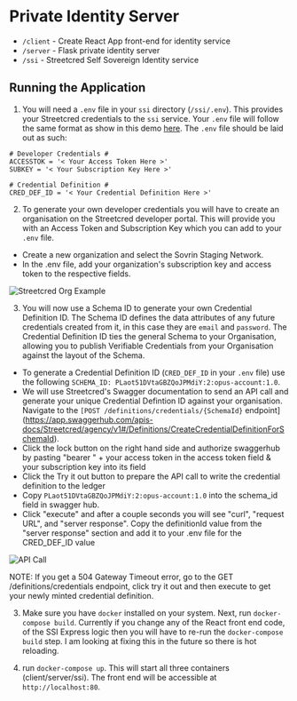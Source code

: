 # Private Identity Server

- `/client` - Create React App front-end for identity service
- `/server` - Flask private identity server
- `/ssi` - Streetcred Self Sovereign Identity service

## Running the Application

1. You will need a `.env` file in your `ssi` directory (`/ssi/.env`). This provides your Streetcred credentials to the `ssi` service. Your `.env` file will follow the same format as show in this demo [here](https://github.com/streetcred-id/iiw-demo). The `.env` file should be laid out as such:
```
# Developer Credentials #
ACCESSTOK = '< Your Access Token Here >'
SUBKEY = '< Your Subscription Key Here >'

# Credential Definition #
CRED_DEF_ID = '< Your Credential Definition Here >'
```

2. To generate your own developer credentials you will have to create an organisation on the Streetcred developer portal. This will provide you with an Access Token and Subscription Key which you can add to your `.env` file. 

- Create a new organization and select the Sovrin Staging Network.
- In the .env file, add your organization's subscription key and access token to the respective fields.

![Streetcred Org Example](https://github.com/streetcred-id/iiw-demo/blob/master/assets/orgsview.png)

3. You will now use a Schema ID to generate your own Credential Definition ID. The Schema ID defines the data attributes of any future credentials created from it, in this case they are `email` and `password`. The Credential Definition ID ties the general Schema to your Organisation, allowing you to publish Verifiable Credentials from your Organisation against the layout of the Schema. 

- To generate a Credential Definition ID (`CRED_DEF_ID` in your `.env` file) use the following `SCHEMA_ID: PLaot51DVtaGBZQoJPMdiY:2:opus-account:1.0`. 
- We will use Streetcred's Swagger documentation to send an API call and generate your unique Credential Defintion ID against your organisation. Navigate to the `[POST /definitions/credentials/{SchemaId}` endpoint](https://app.swaggerhub.com/apis-docs/Streetcred/agency/v1#/Definitions/CreateCredentialDefinitionForSchemaId).
- Click the lock button on the right hand side and authorize swaggerhub by pasting "bearer " + your access token in the access token field & your subscription key into its field
- Click the Try it out button to prepare the API call to write the credential definition to the ledger
- Copy `PLaot51DVtaGBZQoJPMdiY:2:opus-account:1.0` into the schema_id field in swagger hub.
- Click "execute" and after a couple seconds you will see "curl", "request URL", and "server response". Copy the definitionId value from the "server response" section and add it to your .env file for the CRED_DEF_ID value

![API Call](https://raw.githubusercontent.com/streetcred-id/iiw-demo/master/assets/postview.png)

NOTE: If you get a 504 Gateway Timeout error, go to the GET /definitions/credentials endpoint, click try it out and then execute to get your newly minted credential definition. 

3. Make sure you have `docker` installed on your system. Next, run `docker-compose build`. Currently if you change any of the React front end code, of the SSI Express logic then you will have to re-run the `docker-compose build` step. I am looking at fixing this in the future so there is hot reloading. 

4. run `docker-compose up`. This will start all three containers (client/server/ssi). The front end will be accessible at `http://localhost:80`.
